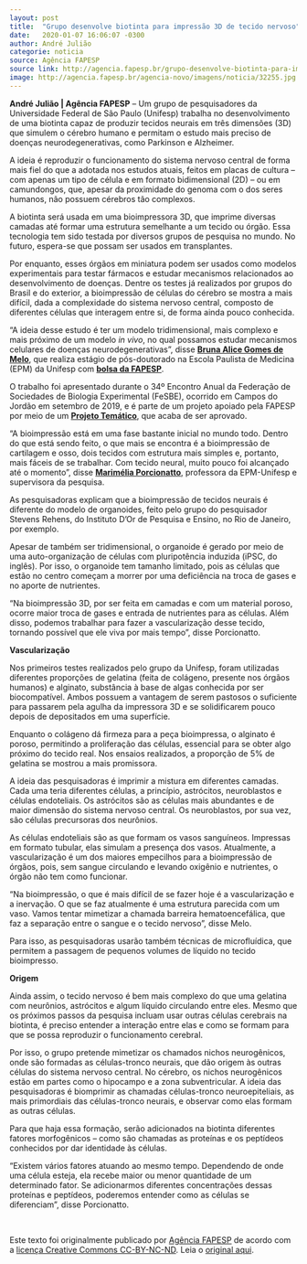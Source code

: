 ```yaml
---
layout: post
title:  "Grupo desenvolve biotinta para impressão 3D de tecido nervoso"
date:   2020-01-07 16:06:07 -0300
author: André Julião
categorie: noticia
source: Agência FAPESP
source link: http://agencia.fapesp.br/grupo-desenvolve-biotinta-para-impressao-3d-de-tecido-nervoso/32255/
image: http://agencia.fapesp.br/agencia-novo/imagens/noticia/32255.jpg
---
```


<p><strong>André Julião  |  Agência FAPESP</strong> – Um grupo de pesquisadores da Universidade Federal de São Paulo (Unifesp) trabalha no desenvolvimento de uma biotinta capaz de produzir tecidos neurais em três dimensões (3D) que simulem o cérebro humano e permitam o estudo mais preciso de doenças neurodegenerativas, como Parkinson e Alzheimer.</p>

<p>A ideia é reproduzir o funcionamento do sistema nervoso central de forma mais fiel do que a adotada nos estudos atuais, feitos em placas de cultura – com apenas um tipo de célula e em formato bidimensional (2D) – ou em camundongos, que, apesar da proximidade do genoma com o dos seres humanos, não possuem cérebros tão complexos.</p>

<p>A biotinta será usada em uma bioimpressora 3D, que imprime diversas camadas até formar uma estrutura semelhante a um tecido ou órgão. Essa tecnologia tem sido testada por diversos grupos de pesquisa no mundo. No futuro, espera-se que possam ser usados em transplantes.</p>

<p>Por enquanto, esses órgãos em miniatura podem ser usados como modelos experimentais para testar fármacos e estudar mecanismos relacionados ao desenvolvimento de doenças. Dentre os testes já realizados por grupos do Brasil e do exterior, a bioimpressão de células do cérebro se mostra a mais difícil, dada a complexidade do sistema nervoso central, composto de diferentes células que interagem entre si, de forma ainda pouco conhecida.</p>

<p>“A ideia desse estudo é ter um modelo tridimensional, mais complexo e mais próximo de um modelo <em>in vivo</em>, no qual possamos estudar mecanismos celulares de doenças neurodegenerativas”, disse <a href="https://bv.fapesp.br/pt/pesquisador/681910/" target="_blank"><strong>Bruna Alice Gomes de Melo</strong></a>, que realiza estágio de pós-doutorado na Escola Paulista de Medicina (EPM) da Unifesp com <a href="https://bv.fapesp.br/pt/bolsas/185790/" target="_blank"><strong>bolsa da FAPESP</strong></a>.</p>

<p>O trabalho foi apresentado durante o 34º Encontro Anual da Federação de Sociedades de Biologia Experimental (FeSBE), ocorrido em Campos do Jordão em setembro de 2019, e é parte de um projeto apoiado pela FAPESP por meio de um <a href="https://bv.fapesp.br/pt/auxilios/105702/desenvolvimento-de-microplataformas-brain-on-a-chip-para-modelagem-do-sistema-nervoso-central-in-vit/" target="_blank"><strong>Projeto Temático</strong></a>, que acaba de ser aprovado.</p>

<p>“A bioimpressão está em uma fase bastante inicial no mundo todo. Dentro do que está sendo feito, o que mais se encontra é a bioimpressão de cartilagem e osso, dois tecidos com estrutura mais simples e, portanto, mais fáceis de se trabalhar. Com tecido neural, muito pouco foi alcançado até o momento”, disse <a href="https://bv.fapesp.br/pt/pesquisador/178434/" target="_blank"><strong>Marimélia Porcionatto</strong></a>, professora da EPM-Unifesp e supervisora da pesquisa.</p>

<p>As pesquisadoras explicam que a bioimpressão de tecidos neurais é diferente do modelo de organoides, feito pelo grupo do pesquisador Stevens Rehens, do Instituto D’Or de Pesquisa e Ensino, no Rio de Janeiro, por exemplo.</p>

<p>Apesar de também ser tridimensional, o organoide é gerado por meio de uma auto-organização de células com pluripotência induzida (iPSC, do inglês). Por isso, o organoide tem tamanho limitado, pois as células que estão no centro começam a morrer por uma deficiência na troca de gases e no aporte de nutrientes.</p>

<p>“Na bioimpressão 3D, por ser feita em camadas e com um material poroso, ocorre maior troca de gases e entrada de nutrientes para as células. Além disso, podemos trabalhar para fazer a vascularização desse tecido, tornando possível que ele viva por mais tempo”, disse Porcionatto.</p>

<p><strong>Vascularização</strong></p>

<p>Nos primeiros testes realizados pelo grupo da Unifesp, foram utilizadas diferentes proporções de gelatina (feita de colágeno, presente nos órgãos humanos) e alginato, substância à base de algas conhecida por ser biocompatível. Ambos possuem a vantagem de serem pastosos o suficiente para passarem pela agulha da impressora 3D e se solidificarem pouco depois de depositados em uma superfície.</p>

<p>Enquanto o colágeno dá firmeza para a peça bioimpressa, o alginato é poroso, permitindo a proliferação das células, essencial para se obter algo próximo do tecido real. Nos ensaios realizados, a proporção de 5% de gelatina se mostrou a mais promissora.</p>

<p>A ideia das pesquisadoras é imprimir a mistura em diferentes camadas. Cada uma teria diferentes células, a princípio, astrócitos, neuroblastos e células endoteliais. Os astrócitos são as células mais abundantes e de maior dimensão do sistema nervoso central. Os neuroblastos, por sua vez, são células precursoras dos neurônios.</p>

<p>As células endoteliais são as que formam os vasos sanguíneos. Impressas em formato tubular, elas simulam a presença dos vasos. Atualmente, a vascularização é um dos maiores empecilhos para a bioimpressão de órgãos, pois, sem sangue circulando e levando oxigênio e nutrientes, o órgão não tem como funcionar.</p>

<p>“Na bioimpressão, o que é mais difícil de se fazer hoje é a vascularização e a inervação. O que se faz atualmente é uma estrutura parecida com um vaso. Vamos tentar mimetizar a chamada barreira hematoencefálica, que faz a separação entre o sangue e o tecido nervoso”, disse Melo.</p>

<p>Para isso, as pesquisadoras usarão também técnicas de microfluídica, que permitem a passagem de pequenos volumes de líquido no tecido bioimpresso.</p>

<p><strong>Origem</strong></p>

<p>Ainda assim, o tecido nervoso é bem mais complexo do que uma gelatina com neurônios, astrócitos e algum líquido circulando entre eles. Mesmo que os próximos passos da pesquisa incluam usar outras células cerebrais na biotinta, é preciso entender a interação entre elas e como se formam para que se possa reproduzir o funcionamento cerebral.</p>

<p>Por isso, o grupo pretende mimetizar os chamados nichos neurogênicos, onde são formadas as células-tronco neurais, que dão origem às outras células do sistema nervoso central. No cérebro, os nichos neurogênicos estão em partes como o hipocampo e a zona subventricular. A ideia das pesquisadoras é biomprimir as chamadas células-tronco neuroepiteliais, as mais primordiais das células-tronco neurais, e observar como elas formam as outras células.</p>

<p>Para que haja essa formação, serão adicionados na biotinta diferentes fatores morfogênicos – como são chamadas as proteínas e os peptídeos conhecidos por dar identidade às células.</p>

<p>“Existem vários fatores atuando ao mesmo tempo. Dependendo de onde uma célula esteja, ela recebe maior ou menor quantidade de um determinado fator. Se adicionarmos diferentes concentrações dessas proteínas e peptídeos, poderemos entender como as células se diferenciam”, disse Porcionatto.</p>
<br><p>Este texto foi originalmente publicado por <a href="http://agencia.fapesp.br/">Agência FAPESP</a> de acordo com a <a href="https://creativecommons.org/licenses/by-nd/4.0/">licença Creative Commons CC-BY-NC-ND</a>. Leia o <a href="http://agencia.fapesp.br/grupo-desenvolve-biotinta-para-impressao-3d-de-tecido-nervoso/32255/" target="_blank">original aqui</a>.</p>
